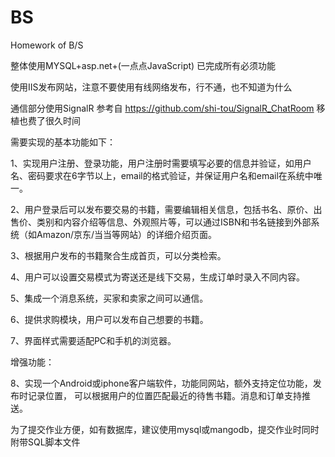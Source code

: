 # BS

Homework of B/S

整体使用MYSQL+asp.net+(一点点JavaScript) 已完成所有必须功能

使用IIS发布网站，注意不要使用有线网络发布，行不通，也不知道为什么

通信部分使用SignalR 参考自 https://github.com/shi-tou/SignalR_ChatRoom  移植也费了很久时间

需要实现的基本功能如下：

1、实现用户注册、登录功能，用户注册时需要填写必要的信息并验证，如用户名、密码要求在6字节以上，email的格式验证，并保证用户名和email在系统中唯一。

2、用户登录后可以发布要交易的书籍，需要编辑相关信息，包括书名、原价、出售价、类别和内容介绍等信息、外观照片等，可以通过ISBN和书名链接到外部系统（如Amazon/京东/当当等网站）的详细介绍页面。

3、根据用户发布的书籍聚合生成首页，可以分类检索。

4、用户可以设置交易模式为寄送还是线下交易，生成订单时录入不同内容。

5、集成一个消息系统，买家和卖家之间可以通信。

6、提供求购模块，用户可以发布自己想要的书籍。

7、界面样式需要适配PC和手机的浏览器。

增强功能：

8、实现一个Android或iphone客户端软件，功能同网站，额外支持定位功能，发布时记录位置，
可以根据用户的位置匹配最近的待售书籍。消息和订单支持推送。

为了提交作业方便，如有数据库，建议使用mysql或mangodb，提交作业时同时附带SQL脚本文件
